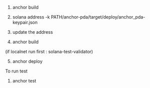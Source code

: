 1. anchor build

2. solana address -k PATH/anchor-pda/target/deploy/anchor_pda-keypair.json

3. update the address

4. anchor build

(if localnet run first : solana-test-validator)

5. anchor deploy


To run test
1. anchor test